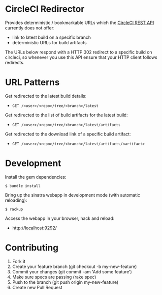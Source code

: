 
# CircleCI Redirector

Provides deterministic / bookmarkable URLs which the [CircleCI REST API](https://circleci.com/docs/api) currently does not offer:

 * link to latest build on a specific branch
 * deterministic URLs for build artifacts

The URLs below respond with a HTTP 302 redirect to a specific build on circleci, so whenever you use this API ensure that your HTTP client follows redirects.

# URL Patterns

Get redirected to the latest build details:

 * `GET /<user>/<repo>/tree/<branch>/latest`

Get redirected to the list of build artifacts for the latest build:

 * `GET /<user>/<repo>/tree/<branch>/latest/artifacts`

Get redirected to the download link of a specific build artifact:

 * `GET /<user>/<repo>/tree/<branch>/latest/artifacts/<artifact>`

# Development

Install the gem dependencies:

    $ bundle install

Bring up the sinatra webapp in development mode (with automatic reloading):

    $ rackup

Access the webapp in your browser, hack and reload:

 * http://localhost:9292/


# Contributing

 1. Fork it
 1. Create your feature branch (git checkout -b my-new-feature)
 1. Commit your changes (git commit -am 'Add some feature')
 1. Make sure specs are passing (rake spec)
 1. Push to the branch (git push origin my-new-feature)
 1. Create new Pull Request
